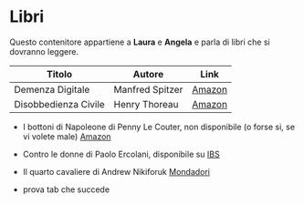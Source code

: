 # Libri

Questo contenitore appartiene a __Laura__ e **Angela** e parla di libri che si dovranno leggere. 

| Titolo | Autore | Link |
|--------|--------|------|
| Demenza Digitale | Manfred Spitzer | [Amazon](https://www.amazon.it/Demenza-digitale-nuova-tecnologia-stupidi/dp/8863805911) |
| Disobbedienza Civile | Henry Thoreau | [Amazon](https://www.amazon.it/disobbedienza-civile-Testo-inglese-fronte/dp/887799147X/ref=sr_1_1?s=books&ie=UTF8&qid=1491338581&sr=1-1&keywords=disobbedienza+civile+thoreau) |

- I bottoni di Napoleone di Penny Le Couter, non disponibile (o forse si, se vi volete male) [Amazon](https://www.amazon.it/bottoni-Napoleone-molecole-cambiato-storia/dp/8850216890)
- Contro le donne di Paolo Ercolani, disponibile su [IBS](https://www.ibs.it/contro-donne-storia-critica-del-libro-paolo-ercolani/e/9788831724241)

 - Il quarto cavaliere di Andrew Nikiforuk [Mondadori](http://www.librimondadori.it/libri/il-quarto-cavaliere-andrew-nikiforuk)

- prova tab che succede
